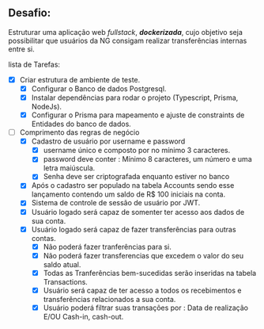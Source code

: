 ## Desafio:

Estruturar uma aplicação web *fullstack*, ***dockerizada***, cujo objetivo seja possibilitar que usuários da NG consigam realizar transferências internas entre si.

lista de Tarefas:

- [x] Criar estrutura de ambiente de teste.
  - [x] Configurar o Banco de dados Postgresql.
  - [x] Instalar dependências para rodar o projeto (Typescript, Prisma, NodeJs).
  - [x] Configurar o Prisma para mapeamento e ajuste de constraints de Entidades do banco de dados.
- [ ] Comprimento das regras de negócio
  - [x] Cadastro de usuário por username e password
    - [x] username único e composto por no mínimo 3 caracteres.
    - [x] password deve conter : Mínimo 8 caracteres, um número e uma letra maiúscula.
    - [x] Senha deve ser criptografada enquanto estiver no banco
  - [x] Após o cadastro ser populado na tabela Accounts sendo esse lançamento contendo um saldo de R$ 100 iniciais na conta.
  - [x] Sistema de controle de sessão de usuário por JWT.
  - [x] Usuário logado será capaz de somenter ter acesso aos dados de sua conta.
  - [x] Usuário logado será capaz de fazer transferências para outras contas.
    - [x] Não poderá fazer tranferências para si.
    - [x] Não poderá fazer transferencias que excedem o valor do seu saldo atual.
    - [x] Todas as Tranferências bem-sucedidas serão inseridas na tabela Transactions.
    - [x] Usuário será capaz de ter acesso a todos os recebimentos e transferências relacionados a sua conta.
    - [x] Usuário poderá filtrar suas transações por : Data de realização E/OU Cash-in, cash-out.
